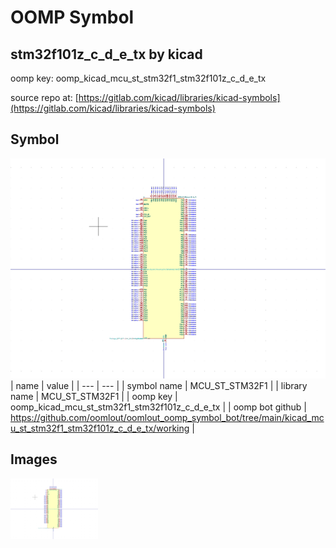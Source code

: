 # OOMP Symbol  
## stm32f101z_c_d_e_tx  by kicad  
  
oomp key: oomp_kicad_mcu_st_stm32f1_stm32f101z_c_d_e_tx  
  
source repo at: [https://gitlab.com/kicad/libraries/kicad-symbols](https://gitlab.com/kicad/libraries/kicad-symbols)  
## Symbol  
  
[![working.png](working_600.png)](working.png)  
| name | value | 
| --- | --- | 
| symbol name | MCU_ST_STM32F1 | 
| library name | MCU_ST_STM32F1 | 
| oomp key | oomp_kicad_mcu_st_stm32f1_stm32f101z_c_d_e_tx | 
| oomp bot github | https://github.com/oomlout/oomlout_oomp_symbol_bot/tree/main/kicad_mcu_st_stm32f1_stm32f101z_c_d_e_tx/working | 
## Images  
  
[![working.png](working_140.png)](working.png)  
